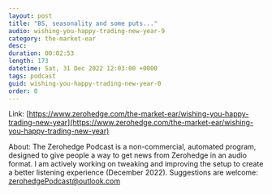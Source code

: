 ```yaml
---
layout: post
title: "BS, seasonality and some puts..."
audio: wishing-you-happy-trading-new-year-9
category: the-market-ear
desc: 
duration: 00:02:53
length: 173
datetime: Sat, 31 Dec 2022 12:03:00 +0000
tags: podcast
guid: wishing-you-happy-trading-new-year-0
order: 0
---
```



Link: [https://www.zerohedge.com/the-market-ear/wishing-you-happy-trading-new-year](https://www.zerohedge.com/the-market-ear/wishing-you-happy-trading-new-year)

About: The Zerohedge Podcast is a non-commercial, automated program, designed to give people a way to get news from Zerohedge in an audio format.  I am actively working on tweaking and improving the setup to create a better listening experience (December 2022).  Suggestions are welcome: [zerohedgePodcast@outlook.com](mailto:zerohedgePodcast@outlook.com)